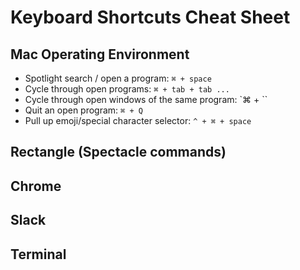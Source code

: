 # Keyboard Shortcuts Cheat Sheet

## Mac Operating Environment
 * Spotlight search / open a program: `⌘ + space`
 * Cycle through open programs: `⌘ + tab + tab ...`
 * Cycle through open windows of the same program: `⌘ + \``
 * Quit an open program: `⌘ + Q`
 * Pull up emoji/special character selector: `^ + ⌘ + space`
 
## Rectangle (Spectacle commands)

## Chrome

## Slack

## Terminal
